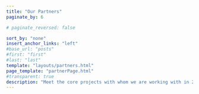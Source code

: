 ```yaml
---
title: "Our Partners"
paginate_by: 6

# paginate_reversed: false

sort_by: "none"
insert_anchor_links: "left"
#base_url: "posts"
#first: "first"
#last: "last"
template: "layouts/partners.html"
page_template: "partnerPage.html"
#transparent: true
description: "Meet the core projects with whom we are working with in 2024 to drive utilization of the ThreeFold Grid. In 2024 we will reach back out to partners with whom we have previously signed a Memorandum of Understanding and update accordingly."
---
```

